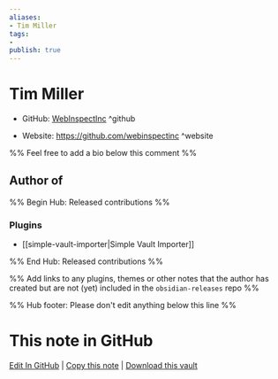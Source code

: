 ```yaml
---
aliases:
- Tim Miller
tags:
- 
publish: true
---
```


# Tim Miller

- GitHub: [WebInspectInc](https://github.com/WebInspectInc/) ^github
<!-- - Discord: `@` ^discord-->
- Website: <https://github.com/webinspectinc> ^website
<!-- - [[Publish sites|Publish site]]: <https://> ^publish-->

%% Feel free to add a bio below this comment %%


## Author of

%% Begin Hub: Released contributions %%
### Plugins
- [[simple-vault-importer|Simple Vault Importer]]

%% End Hub: Released contributions %%

%% Add links to any plugins, themes or other notes that the author has created but are not (yet) included in the `obsidian-releases` repo %%

<!--
### Unlisted plugins
-->

<!--
### Others
-->

<!--
## Sponsor this author
-->

<!-- - [[GitHub sponsors]]: [Sponsor @WebInspectInc on GitHub Sponsors](https://github.com/sponsors/WebInspectInc) ^github-sponsor-->
<!-- - [[Buy me a coffee]]: <https://> ^buy-me-a-coffee-->
<!-- - [[PayPal]]: <https://> ^paypal-->
<!-- - [[Patreon]]: <https://> ^patreon-->

<!--
## Follow this author
-->

<!-- - [[YouTube Channels|On YouTube]]: <https://> ^youtube-->
<!-- - Twitter: <https://> ^twitter-->
<!-- - ... -->

%% Hub footer: Please don't edit anything below this line %%

# This note in GitHub

<span class="git-footer">[Edit In GitHub](https://github.dev/obsidian-community/obsidian-hub/blob/main/01%20-%20Community/People/WebInspectInc.md "git-hub-edit-note") | [Copy this note](https://raw.githubusercontent.com/obsidian-community/obsidian-hub/main/01%20-%20Community/People/WebInspectInc.md "git-hub-copy-note") | [Download this vault](https://github.com/obsidian-community/obsidian-hub/archive/refs/heads/main.zip "git-hub-download-vault") </span>
